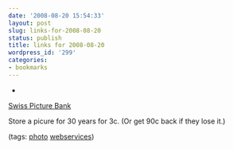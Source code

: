```yaml
---
date: '2008-08-20 15:54:33'
layout: post
slug: links-for-2008-08-20
status: publish
title: links for 2008-08-20
wordpress_id: '299'
categories:
- bookmarks
---
```


  *


[Swiss Picture Bank](http://www.swisspicturebank.com/preserving.htm)


Store a picure for 30 years for 3c.  (Or get 90c back if they lose it.)


(tags: [photo](http://delicious.com/eob/photo) [webservices](http://delicious.com/eob/webservices))



